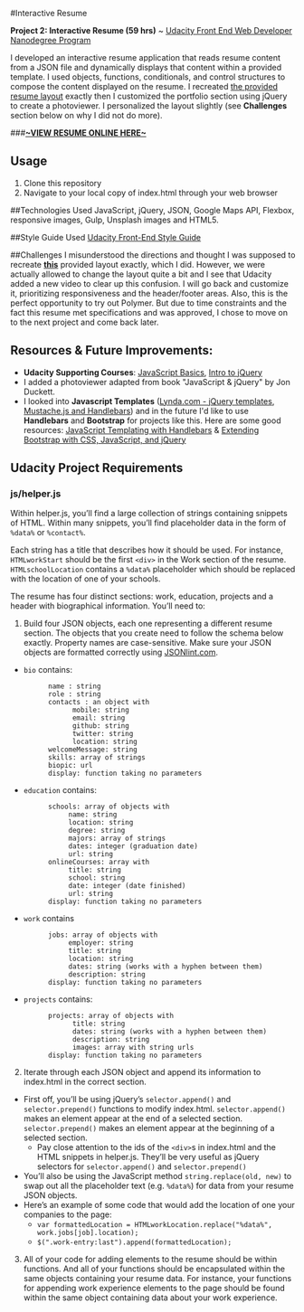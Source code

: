 #Interactive Resume

**Project 2: Interactive Resume (59 hrs)** ~ [Udacity Front End Web Developer Nanodegree Program](https://www.udacity.com/course/front-end-web-developer-nanodegree--nd001)

I developed an interactive resume application that reads resume content from a JSON file and dynamically displays that content within a provided template. I used objects, functions, conditionals, and control structures to compose the content displayed on the resume. I recreated [the provided resume layout](https://camo.githubusercontent.com/f4c154444bc91d29cab9f120a480277f673015f5/687474703a2f2f692e696d6775722e636f6d2f7057553158626c2e706e67) exactly then I customized the portfolio section using jQuery to create a photoviewer. I personalized the layout slightly (see **Challenges** section below on why I did not do more). 

###[**~VIEW RESUME ONLINE HERE~**](http://klammertime.github.io/P2-Interactive-Resume/)

Usage
-----
1. Clone this repository
2. Navigate to your local copy of index.html through your web browser 

##Technologies Used
JavaScript, jQuery, JSON, Google Maps API, Flexbox, responsive images, Gulp, Unsplash images and HTML5.

##Style Guide Used
[Udacity Front-End Style Guide](http://udacity.github.io/frontend-nanodegree-styleguide/)

##Challenges
I misunderstood the directions and thought I was supposed to recreate [**this**](https://camo.githubusercontent.com/f4c154444bc91d29cab9f120a480277f673015f5/687474703a2f2f692e696d6775722e636f6d2f7057553158626c2e706e67) provided layout exactly, which I did. However, we were actually allowed to change the layout quite a bit and I see that Udacity added a new video to clear up this confusion. I will go back and customize it, prioritizing responsiveness and the header/footer areas. Also, this is the perfect opportunity to try out Polymer. But due to time constraints and the fact this resume met specifications and was approved, I chose to move on to the next project and come back later.

## Resources & Future Improvements: 
* **Udacity Supporting Courses**: [JavaScript Basics](https://www.udacity.com/course/javascript-basics--ud804), [Intro to jQuery](https://www.udacity.com/course/intro-to-jquery--ud245)
* I added a photoviewer adapted from book "JavaScript & jQuery" by Jon Duckett.
* I looked into **Javascript Templates** ([Lynda.com - jQuery templates, Mustache.js and Handlebars](http://www.lynda.com/Web-Interaction-Design-tutorials/Welcome/156166/171019-4.html?)) and in the future I'd like to use **Handlebars** and **Bootstrap** for projects like this. Here are some good resources: [JavaScript Templating with Handlebars](https://app.pluralsight.com/library/courses/handlebars-javascript-templating/table-of-contents) & [Extending Bootstrap with CSS, JavaScript, and jQuery](https://app.pluralsight.com/library/courses/extending-bootstrap-css-javascript-jquery/table-of-contents)

## Udacity Project Requirements
### js/helper.js
Within helper.js, you’ll find a large collection of strings containing snippets of HTML. Within many snippets, you’ll find placeholder data in the form of `%data%` or `%contact%`.

Each string has a title that describes how it should be used. For instance, `HTMLworkStart` should be the first `<div>` in the Work section of the resume. `HTMLschoolLocation` contains a `%data%` placeholder which should be replaced with the location of one of your schools.

The resume has four distinct sections: work, education, projects and a header with biographical information. You’ll need to:

1. Build four JSON objects, each one representing a different resume section. The objects that you create need to follow the schema below exactly. Property names are case-sensitive. Make sure your JSON objects are formatted correctly using <a href="http://jsonlint.com/" target="_blank">JSONlint.com</a>.

* `bio` contains:

            name : string
            role : string
            contacts : an object with
                  mobile: string
                  email: string
                  github: string
                  twitter: string
                  location: string
            welcomeMessage: string
            skills: array of strings
            biopic: url
            display: function taking no parameters

* `education` contains:

            schools: array of objects with
                 name: string
                 location: string
                 degree: string
                 majors: array of strings
                 dates: integer (graduation date)
                 url: string
            onlineCourses: array with
                 title: string
                 school: string
                 date: integer (date finished)
                 url: string
            display: function taking no parameters

* `work` contains

            jobs: array of objects with
                 employer: string
                 title: string
                 location: string
                 dates: string (works with a hyphen between them)
                 description: string
            display: function taking no parameters

* `projects` contains:

            projects: array of objects with
                  title: string
                  dates: string (works with a hyphen between them)
                  description: string
                  images: array with string urls
            display: function taking no parameters

2. Iterate through each JSON object and append its information to index.html in the correct section.
 * First off, you’ll be using jQuery’s `selector.append()` and `selector.prepend()` functions to modify index.html. `selector.append()` makes an element appear at the end of a selected section. `selector.prepend()` makes an element appear at the beginning of a selected section.
   * Pay close attention to the ids of the `<div>`s in index.html and the HTML snippets in helper.js. They’ll be very useful as jQuery selectors for `selector.append()` and `selector.prepend()`
* You’ll also be using the JavaScript method `string.replace(old, new)` to swap out all the placeholder text (e.g. `%data%`) for data from your resume JSON objects.
* Here’s an example of some code that would add the location of one your companies to the page:
   * `var formattedLocation = HTMLworkLocation.replace("%data%", work.jobs[job].location);`
   * `$(".work-entry:last").append(formattedLocation);`
3. All of your code for adding elements to the resume should be within functions. And all of your functions should be encapsulated within the same objects containing your resume data. For instance, your functions for appending work experience elements to the page should be found within the same object containing data about your work experience.

